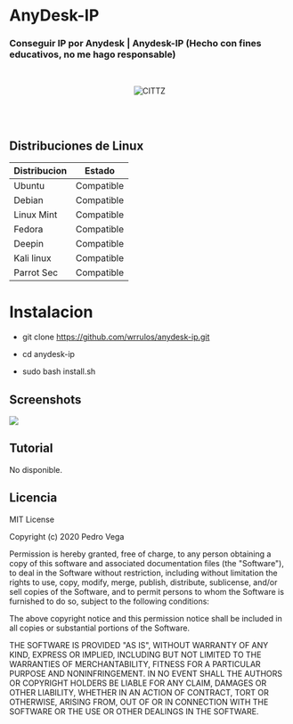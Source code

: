 # AnyDesk-IP
<h3> Conseguir IP por Anydesk | Anydesk-IP (Hecho con fines educativos, no me hago responsable)</h3>
<br/>
<p align="center">
<img src="https://imgur.com/t8H61TE.jpg" title="CITTZ">
</p>
<br/>

<!--<img src="https://imgur.com/TAuS5PE.jpg"> <img src="https://imgur.com/4NzFbFQ.jpg"> <img src="https://imgur.com/l2vHvj8.jpg"> <img src="https://imgur.com/mCapHNr.jpg"> <img src="https://imgur.com/4mZdxc8.jpg"> <img src="https://imgur.com/x4ikBPI.jpg">!-->
<br/>

## Distribuciones de Linux  


| Distribucion |   Estado      |
|--------------|---------------| 
| Ubuntu       | Compatible    |
| Debian       | Compatible    |
| Linux Mint   | Compatible    |
| Fedora       | Compatible    |
| Deepin       | Compatible    |
| Kali linux   | Compatible    |
| Parrot Sec   | Compatible    |

# Instalacion 

* git clone https://github.com/wrrulos/anydesk-ip.git

* cd anydesk-ip

* sudo bash install.sh

## Screenshots

<img src="https://github.com/wrrulos/CITTZ/blob/main/img-github/cittz-linux.png">

## Tutorial 

<p> No disponible.</p>

## Licencia 

MIT License

Copyright (c) 2020 Pedro Vega

Permission is hereby granted, free of charge, to any person obtaining a copy
of this software and associated documentation files (the "Software"), to deal
in the Software without restriction, including without limitation the rights
to use, copy, modify, merge, publish, distribute, sublicense, and/or sell
copies of the Software, and to permit persons to whom the Software is
furnished to do so, subject to the following conditions:

The above copyright notice and this permission notice shall be included in all
copies or substantial portions of the Software.

THE SOFTWARE IS PROVIDED "AS IS", WITHOUT WARRANTY OF ANY KIND, EXPRESS OR
IMPLIED, INCLUDING BUT NOT LIMITED TO THE WARRANTIES OF MERCHANTABILITY,
FITNESS FOR A PARTICULAR PURPOSE AND NONINFRINGEMENT. IN NO EVENT SHALL THE
AUTHORS OR COPYRIGHT HOLDERS BE LIABLE FOR ANY CLAIM, DAMAGES OR OTHER
LIABILITY, WHETHER IN AN ACTION OF CONTRACT, TORT OR OTHERWISE, ARISING FROM,
OUT OF OR IN CONNECTION WITH THE SOFTWARE OR THE USE OR OTHER DEALINGS IN THE
SOFTWARE.

 
